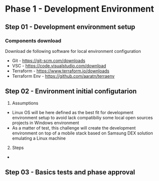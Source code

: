 # Phase 1 - Development Environment

## Step 01 - Development environment setup

### Components download

Download de following software for local environment configuration

- Git - https://git-scm.com/downloads
- VSC - https://code.visualstudio.com/download
- Terraform - https://www.terraform.io/downloads
- Terraform Env - https://github.com/aaratn/terraenv

## Step 02 - Environment initial configutarion

1. Assumptions
- Linux OS will be here defined as the best fit for development environment setup to avoid lack compatibiliy some local open sources projects in Windows environment
- As a matter of test, this challenge will create the development environment on top of a mobile stack based on Samsung DEX solution emulating a Linux machine 

2. Steps
- 

## Step 03 - Basics tests and phase approval
